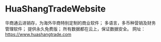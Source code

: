 # HuaShangTradeWebsite
华商通云进销存，为海外华商特别定制的商业软件；
多语言，多币种营销及财务管理软件；
提供永久免费版；
所有数据都在云上，保证数据安全。
网址：https://www.huashangtrade.com
